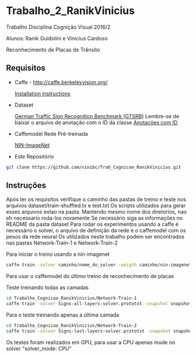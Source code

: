 # Trabalho_2_RanikVinicius
Trabalho Disciplina Cognição Visual 2016/2

Alunos: Ranik Guidolini e Vinicius Cardoso

Reconhecimento de Placas de Trânsito

## Requisitos

- Caffe - http://caffe.berkeleyvision.org/

  [Installation instructions](http://caffe.berkeleyvision.org/installation.html)

- Dataset

  [German Traffic Sign Recognition Benchmark (GTSRB)](http://benchmark.ini.rub.de/?section=gtsrb&subsection=dataset#Downloads)
  Lembre-se de baixar o arquivo de anotação com o ID da classe [Anotações com ID](http://benchmark.ini.rub.de/Dataset/GTSRB_Final_Test_GT.zip) 

- Caffemodel Rede Pré-treinada

  [NIN-ImageNet](https://gist.github.com/mavenlin/d802a5849de39225bcc6.) 

- Este Repositório

``` bash
git clone https://github.com/vinibc/Trab_Cognicao_RanikVinicius.git
```


## Instruções

Após ter os requisitos verifique o caminho das pastas de treino e teste nos arquivos dataset/train-shuffled.tx e test.txt
Os scripts utilizados para gerar esses arquivos estao na pasta.
Mantendo mesmo nome dos diretorios, nao eh necessario roda-los novamente Se necessário siga as informações no README da pasta dataset
Para rodar os experimentos usando a caffe é necessário o solver, o arquivo de definição da rede e o caffemodel com os pesos da rede neural
Os utilizados neste trabalho podem ser encontrados nas pastas Network-Train-1 e Network-Train-2

Para iniciar o treino usando a nin-imagenet
``` bash
caffe train -solver caminho/nome_do_solver -weigth caminho/nin-imagenet.caffemodel
```

Para usar o caffemodel do último treino de reconhecimento de placas


Teste treinando todas as camadas

``` bash
cd Trabalho_Cognicao_RanikVinicius/Network-Train-1
caffe train -solver Signs-all-layers-solver.prototxt -snapshot snapshots/_iter_118120.solverstate
```

Para o teste treinando apenas a última camada

``` bash
cd Trabalho_Cognicao_RanikVinicius/Network-Train-2
caffe train -solver Signs-last-layers-solver.prototxt -snapshot snapshots/_iter_xx.solverstate
```

Os testes foram realizados em GPU, para usar a CPU apenas mude no solver "solver_mode: CPU"


